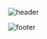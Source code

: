 ![header](https://capsule-render.vercel.app/api?type=slice&color=auto&height=150&section=header&text=GUREUSO&fontSize=60&fontColor=000000&fontAlign=50&fontAlignY=70)

![footer](https://capsule-render.vercel.app/api?type=slice&color=auto&height=150&section=footer)
